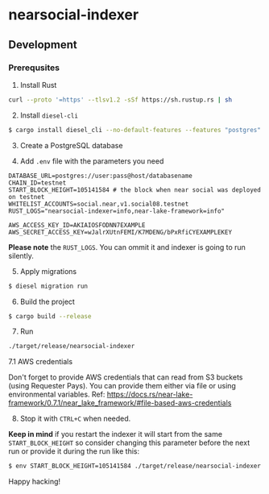 # nearsocial-indexer

## Development

### Prerequsites

1. Install Rust

```bash
curl --proto '=https' --tlsv1.2 -sSf https://sh.rustup.rs | sh
```

2. Install `diesel-cli`

```bash
$ cargo install diesel_cli --no-default-features --features "postgres"
```

3. Create a PostgreSQL database

4. Add `.env` file with the parameters you need

```
DATABASE_URL=postgres://user:pass@host/databasename
CHAIN_ID=testnet
START_BLOCK_HEIGHT=105141584 # the block when near social was deployed on testnet
WHITELIST_ACCOUNTS=social.near,v1.social08.testnet
RUST_LOGS="nearsocial-indexer=info,near-lake-framework=info"

AWS_ACCESS_KEY_ID=AKIAIOSFODNN7EXAMPLE
AWS_SECRET_ACCESS_KEY=wJalrXUtnFEMI/K7MDENG/bPxRfiCYEXAMPLEKEY
```

**Please note** the `RUST_LOGS`. You can ommit it and indexer is going to run silently.

5. Apply migrations

```bash
$ diesel migration run
```

6. Build the project

```bash
$ cargo build --release
```

7. Run

```bash
./target/release/nearsocial-indexer
```

7.1 AWS credentials

Don't forget to provide AWS credentials that can read from S3 buckets (using Requester Pays). You can provide them either via file or using environmental variables. Ref: https://docs.rs/near-lake-framework/0.7.1/near_lake_framework/#file-based-aws-credentials

8. Stop it with `CTRL+C` when needed.

**Keep in mind** if you restart the indexer it will start from the same `START_BLOCK_HEIGHT` so consider changing this parameter before the next run or provide it during the run like this:

```bash
$ env START_BLOCK_HEIGHT=105141584 ./target/release/nearsocial-indexer
```

Happy hacking!

